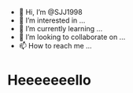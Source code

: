 - 👋 Hi, I’m @SJJ1998
- 👀 I’m interested in ...
- 🌱 I’m currently learning ...
- 💞️ I’m looking to collaborate on ...
- 📫 How to reach me ...

<h1>
  Heeeeeeello
</h1>
